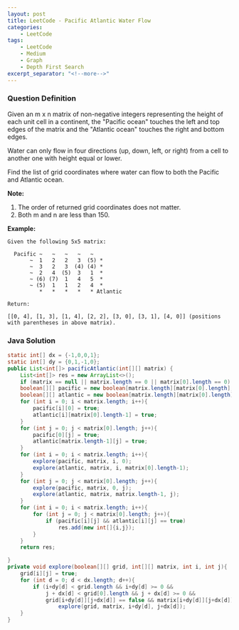 ```yaml
---
layout: post
title: LeetCode - Pacific Atlantic Water Flow
categories:
    - LeetCode
tags:
    - LeetCode
    - Medium
    - Graph
    - Depth First Search
excerpt_separator: "<!--more-->"
---
```


### Question Definition
Given an m x n matrix of non-negative integers representing the height of each unit cell in a continent, the "Pacific ocean" touches the left and top edges of the matrix and the "Atlantic ocean" touches the right and bottom edges.

Water can only flow in four directions (up, down, left, or right) from a cell to another one with height equal or lower.

Find the list of grid coordinates where water can flow to both the Pacific and Atlantic ocean.
<!--more-->

**Note:**
1. The order of returned grid coordinates does not matter.
2. Both m and n are less than 150.

**Example:**
```
Given the following 5x5 matrix:

  Pacific ~   ~   ~   ~   ~
       ~  1   2   2   3  (5) *
       ~  3   2   3  (4) (4) *
       ~  2   4  (5)  3   1  *
       ~ (6) (7)  1   4   5  *
       ~ (5)  1   1   2   4  *
          *   *   *   *   * Atlantic

Return:

[[0, 4], [1, 3], [1, 4], [2, 2], [3, 0], [3, 1], [4, 0]] (positions with parentheses in above matrix).
```
### Java Solution
```java
static int[] dx = {-1,0,0,1};
static int[] dy = {0,1,-1,0};
public List<int[]> pacificAtlantic(int[][] matrix) {
    List<int[]> res = new ArrayList<>();
    if (matrix == null || matrix.length == 0 || matrix[0].length == 0) return res;
    boolean[][] pacific = new boolean[matrix.length][matrix[0].length];
    boolean[][] atlantic = new boolean[matrix.length][matrix[0].length];
    for (int i = 0; i < matrix.length; i++){
        pacific[i][0] = true;
        atlantic[i][matrix[0].length-1] = true;
    }
    for (int j = 0; j < matrix[0].length; j++){
        pacific[0][j] = true;
        atlantic[matrix.length-1][j] = true;
    }
    for (int i = 0; i < matrix.length; i++){
        explore(pacific, matrix, i, 0);
        explore(atlantic, matrix, i, matrix[0].length-1);
    }
    for (int j = 0; j < matrix[0].length; j++){
        explore(pacific, matrix, 0, j);
        explore(atlantic, matrix, matrix.length-1, j);
    }
    for (int i = 0; i < matrix.length; i++){
        for (int j = 0; j < matrix[0].length; j++){
            if (pacific[i][j] && atlantic[i][j] == true)
                res.add(new int[]{i,j});
        }
    }
    return res;

}
private void explore(boolean[][] grid, int[][] matrix, int i, int j){
    grid[i][j] = true;
    for (int d = 0; d < dx.length; d++){
        if (i+dy[d] < grid.length && i+dy[d] >= 0 &&
            j + dx[d] < grid[0].length && j + dx[d] >= 0 &&
            grid[i+dy[d]][j+dx[d]] == false && matrix[i+dy[d]][j+dx[d]] >= matrix[i][j])
                explore(grid, matrix, i+dy[d], j+dx[d]);
    }
}
```